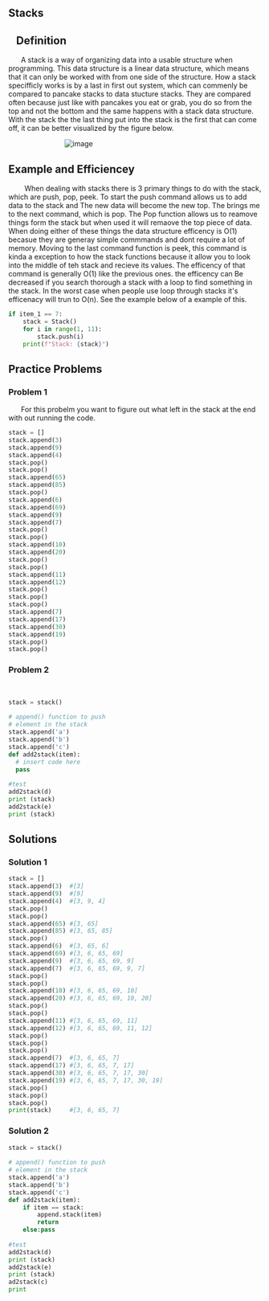 ## Stacks

## &ensp; Definition
&emsp;&ensp; A stack is a way of organizing data into a usable structure when programming. This data structure is a linear data structure, which means that it can only be worked with from one side of the structure. How a stack specifficly works is by a last in first out system, which can commenly be compared to pancake stacks to data stucture stacks. They are compared often because just like with pancakes you eat or grab, you do so from the top and not the bottom and the same happens with a stack data structure. With the stack the the last thing put into the stack is the first that can come off, it can be better visualized by the figure below. 

&emsp;&emsp;&emsp;&emsp;&emsp;&emsp;&emsp;&emsp;![image](https://user-images.githubusercontent.com/83718823/145653795-9025205f-38f0-4cab-aaf9-04cd1383034e.png)

## Example and Efficiencey 
&emsp;&emsp; When dealing with stacks there is 3 primary things to do with the stack, which are push, pop, peek. To start the push command allows us to add data to the stack and The new data will become the new top. The brings me to the next command, which is pop. The Pop function allows us to reamove things form the stack but when used it will remaove the top piece of data. When doing either of these things the data structure efficency is O(1) becasue they are generay simple commmands and dont require a lot of memory. Moving to the last command function is peek, this command is kinda a exception to how the stack functions because it allow you to look into the middle of teh stack and recieve its values. The efficency of that command is generally O(1) like the previous ones. the efficency can Be decreased if you search thorough a stack with a loop to find something in the stack. In the worst case when people use loop through stacks it's efficenacy will trun to O(n). See the example below of a example of this.
```python
if item_1 == 7:
    stack = Stack()
    for i in range(1, 11):
        stack.push(i)
    print(f"Stack: {stack}")
```
## Practice Problems
### Problem 1
&emsp;&ensp; For this probelm you want to figure out what left in the stack at the end with out running the code. 
```python 
stack = []
stack.append(3)
stack.append(9)
stack.append(4)
stack.pop()
stack.pop()
stack.append(65)
stack.append(85)
stack.pop()
stack.append(6)
stack.append(69)
stack.append(9)
stack.append(7)
stack.pop()
stack.pop()
stack.append(10)
stack.append(20)
stack.pop()
stack.pop()
stack.append(11)
stack.append(12)
stack.pop()
stack.pop()
stack.pop()
stack.append(7)
stack.append(17)
stack.append(30)
stack.append(19)
stack.pop()
stack.pop()
```
### Problem 2
&ensp;&emsp; 
```python
stack = stack()
 
# append() function to push
# element in the stack
stack.append('a')
stack.append('b')
stack.append('c')
def add2stack(item):
  # insert code here
  pass
  
#test
add2stack(d)
print (stack)
add2stack(e)
print (stack)

```
## Solutions
### Solution 1
```python
stack = []
stack.append(3)  #[3]
stack.append(9)  #[9]
stack.append(4)  #[3, 9, 4]
stack.pop()      
stack.pop()    
stack.append(65) #[3, 65]
stack.append(85) #[3, 65, 85]
stack.pop()
stack.append(6)  #[3, 65, 6]
stack.append(69) #[3, 6, 65, 69]
stack.append(9)  #[3, 6, 65, 69, 9]
stack.append(7)  #[3, 6, 65, 69, 9, 7]
stack.pop()
stack.pop()
stack.append(10) #[3, 6, 65, 69, 10]
stack.append(20) #[3, 6, 65, 69, 10, 20]
stack.pop()
stack.pop()
stack.append(11) #[3, 6, 65, 69, 11]
stack.append(12) #[3, 6, 65, 69, 11, 12]
stack.pop()
stack.pop()
stack.pop()
stack.append(7)  #[3, 6, 65, 7]
stack.append(17) #[3, 6, 65, 7, 17]
stack.append(30) #[3, 6, 65, 7, 17, 30]
stack.append(19) #[3, 6, 65, 7, 17, 30, 19]
stack.pop()
stack.pop()
stack.pop()
print(stack)     #[3, 6, 65, 7]
```
### Solution 2
```python 
stack = stack()
 
# append() function to push
# element in the stack
stack.append('a')
stack.append('b')
stack.append('c')
def add2stack(item):
    if item == stack: 
        append.stack(item)
        return
    else:pass
  
#test
add2stack(d)
print (stack)
add2stack(e)
print (stack)
ad2stack(c)
print
```

